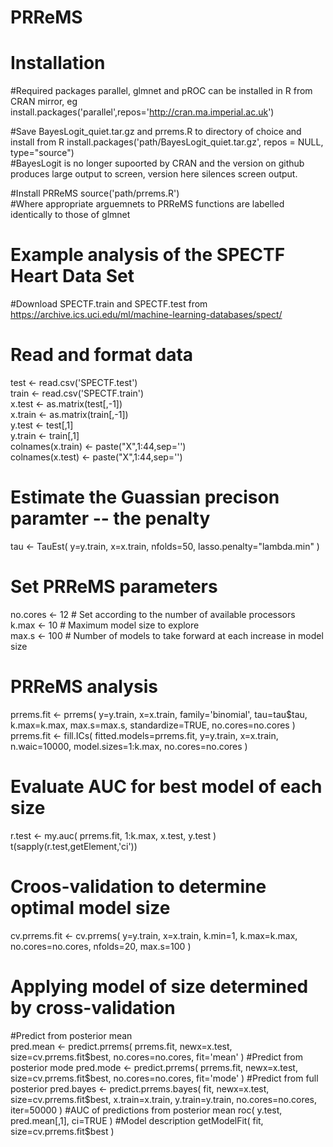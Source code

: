 # PRReMS
# Installation
#Required packages parallel, glmnet and pROC can be installed in R from CRAN mirror, eg
install.packages('parallel',repos='http://cran.ma.imperial.ac.uk')

#Save BayesLogit_quiet.tar.gz and prrems.R to directory of choice and install from R
install.packages('path/BayesLogit_quiet.tar.gz', repos = NULL, type="source")  
#BayesLogit is no longer supoorted by CRAN and the version on github produces large output to screen, version here silences screen output.

#Install PRReMS
source('path/prrems.R')  
#Where appropriate arguemnets to PRReMS functions are labelled identically to those of glmnet

# Example analysis of the SPECTF Heart Data Set
#Download SPECTF.train and SPECTF.test from https://archive.ics.uci.edu/ml/machine-learning-databases/spect/

# Read and format data
test <- read.csv('SPECTF.test')  
train <- read.csv('SPECTF.train')  
x.test <- as.matrix(test[,-1])  
x.train <- as.matrix(train[,-1])  
y.test <- test[,1]  
y.train <- train[,1]  
colnames(x.train) <- paste("X",1:44,sep='')  
colnames(x.test) <- paste("X",1:44,sep='')  

# Estimate the Guassian precison paramter -- the penalty
tau <-  TauEst(  y=y.train, x=x.train, nfolds=50, lasso.penalty="lambda.min" )

# Set PRReMS parameters
no.cores <- 12 # Set according to the number of available processors  
k.max <- 10 # Maximum model size to explore  
max.s <- 100 # Number of models to take forward at each increase in model size  

# PRReMS analysis
prrems.fit <- prrems( y=y.train, x=x.train, family='binomial', tau=tau$tau, k.max=k.max, max.s=max.s, standardize=TRUE, no.cores=no.cores )  
prrems.fit <- fill.ICs( fitted.models=prrems.fit, y=y.train, x=x.train, n.waic=10000, model.sizes=1:k.max, no.cores=no.cores )

# Evaluate AUC for best model of each size
r.test <- my.auc( prrems.fit, 1:k.max, x.test, y.test )  
t(sapply(r.test,getElement,'ci'))

# Croos-validation to determine optimal model size
cv.prrems.fit <- cv.prrems( y=y.train, x=x.train, k.min=1, k.max=k.max, no.cores=no.cores, nfolds=20, max.s=100 )

# Applying model of size determined by cross-validation
#Predict from posterior mean  
pred.mean <- predict.prrems( prrems.fit, newx=x.test, size=cv.prrems.fit$best, no.cores=no.cores, fit='mean' )  
#Predict from posterior mode  
pred.mode <- predict.prrems( prrems.fit, newx=x.test, size=cv.prrems.fit$best, no.cores=no.cores, fit='mode' )
#Predict from full posterior
pred.bayes <- predict.prrems.bayes( fit, newx=x.test, size=cv.prrems.fit$best, x.train=x.train, y.train=y.train, no.cores=no.cores, iter=50000 )
#AUC of predictions from posterior mean
roc( y.test, pred.mean[,1], ci=TRUE )
#Model description
getModelFit( fit, size=cv.prrems.fit$best )
